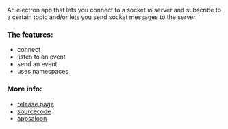 An electron app that lets you connect to a socket.io server and subscribe to a certain topic and/or lets you send socket messages to the server

### The features:
- connect
- listen to an event
- send an event
- uses namespaces

### More info:
- [release page](https://github.com/AppSaloon/socket.io-tester/releases)
- [sourcecode](https://github.com/AppSaloon/socket.io-tester)
- [appsaloon](https://appsaloon.be/)
